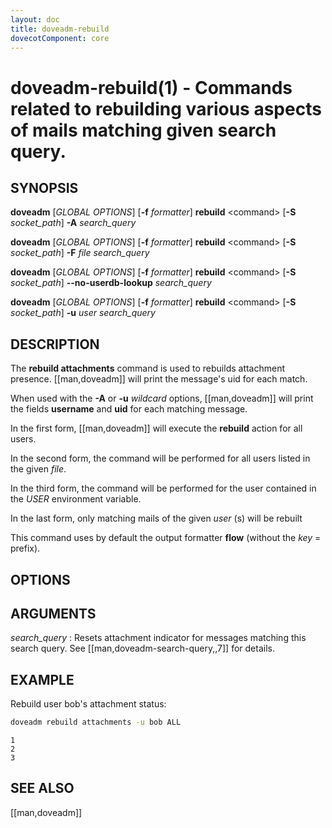 ```yaml
---
layout: doc
title: doveadm-rebuild
dovecotComponent: core
---
```


# doveadm-rebuild(1) - Commands related to rebuilding various aspects of mails matching given search query.

## SYNOPSIS

**doveadm** [*GLOBAL OPTIONS*] [**-f** *formatter*] **rebuild** \<command\>
  [**-S** *socket_path*]
  **-A** *search_query*

**doveadm** [*GLOBAL OPTIONS*] [**-f** *formatter*] **rebuild** \<command\>
  [**-S** *socket_path*]
  **-F** *file* *search_query*

**doveadm** [*GLOBAL OPTIONS*] [**-f** *formatter*] **rebuild** \<command\>
  [**-S** *socket_path*]
  **\-\-no-userdb-lookup** *search_query*

**doveadm** [*GLOBAL OPTIONS*] [**-f** *formatter*] **rebuild** \<command\>
  [**-S** *socket_path*]
  **-u** *user* *search_query*

## DESCRIPTION

The **rebuild attachments** command is used to rebuilds attachment
presence. [[man,doveadm]] will print the message's uid for each match.

When used with the **-A** or **-u** *wildcard* options,
[[man,doveadm]] will print the fields **username** and **uid** for
each matching message.

In the first form, [[man,doveadm]] will execute the **rebuild** action for
all users.

In the second form, the command will be performed for all users listed in
the given *file*.

In the third form, the command will be performed for the user contained in the
*USER* environment variable.

In the last form, only matching mails of the given *user* (s) will be
rebuilt

<!-- @include: include/global-options-formatter.inc -->

This command uses by default the output formatter **flow** (without the
*key* = prefix).

## OPTIONS

<!-- @include: include/option-A.inc -->

<!-- @include: include/option-F-file.inc -->

<!-- @include: include/option-no-userdb-lookup.inc -->

<!-- @include: include/option-S-socket.inc -->

<!-- @include: include/option-u-user.inc -->

## ARGUMENTS

*search_query*
:   Resets attachment indicator for messages matching this search query.
    See [[man,doveadm-search-query,,7]] for details.

## EXAMPLE

Rebuild user bob's attachment status:

```sh
doveadm rebuild attachments -u bob ALL
```
```
1
2
3
```

<!-- @include: include/reporting-bugs.inc -->

## SEE ALSO

[[man,doveadm]]
